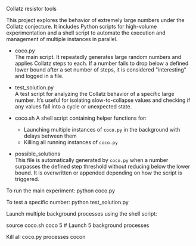 Collatz resistor tools

This project explores the behavior of extremely large numbers under the Collatz conjecture. 
It includes Python scripts for high-volume experimentation and a shell script to automate the execution 
and management of multiple instances in parallel.

- coco.py  
  The main script. It repeatedly generates large random numbers and applies Collatz steps to each. 
  If a number fails to drop below a defined lower bound after a set number of steps, it is considered "interesting" and logged in a file.

- test_solution.py  
  A test script for analyzing the Collatz behavior of a specific large number. It’s useful for isolating slow-to-collapse values 
  and checking if any values fall into a cycle or unexpected state.

- coco.sh
  A shell script containing helper functions for:
  - Launching multiple instances of `coco.py` in the background with delays between them
  - Killing all running instances of `coco.py`

- possible_solutions  
  This file is automatically generated by `coco.py` when a number surpasses the defined step threshold without reducing below the lower bound. 
  It is overwritten or appended depending on how the script is triggered.  


To run the main experiment:
python coco.py

To test a specific number:
python test_solution.py

Launch multiple background processes using the shell script:

source coco.sh
coco 5    # Launch 5 background processes

Kill all coco.py processes
cocon     

